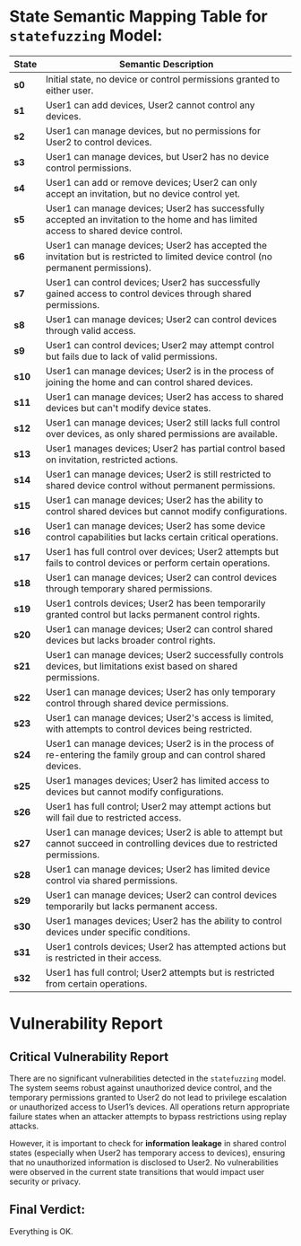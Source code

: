 # State Semantic Mapping Table for `statefuzzing` Model:

| **State** | **Semantic Description** |
|-----------|-------------------------|
| **s0**    | Initial state, no device or control permissions granted to either user. |
| **s1**    | User1 can add devices, User2 cannot control any devices. |
| **s2**    | User1 can manage devices, but no permissions for User2 to control devices. |
| **s3**    | User1 can manage devices, but User2 has no device control permissions. |
| **s4**    | User1 can add or remove devices; User2 can only accept an invitation, but no device control yet. |
| **s5**    | User1 can manage devices; User2 has successfully accepted an invitation to the home and has limited access to shared device control. |
| **s6**    | User1 can manage devices; User2 has accepted the invitation but is restricted to limited device control (no permanent permissions). |
| **s7**    | User1 can control devices; User2 has successfully gained access to control devices through shared permissions. |
| **s8**    | User1 can manage devices; User2 can control devices through valid access. |
| **s9**    | User1 can control devices; User2 may attempt control but fails due to lack of valid permissions. |
| **s10**   | User1 can manage devices; User2 is in the process of joining the home and can control shared devices. |
| **s11**   | User1 can manage devices; User2 has access to shared devices but can't modify device states. |
| **s12**   | User1 can manage devices; User2 still lacks full control over devices, as only shared permissions are available. |
| **s13**   | User1 manages devices; User2 has partial control based on invitation, restricted actions. |
| **s14**   | User1 can manage devices; User2 is still restricted to shared device control without permanent permissions. |
| **s15**   | User1 can manage devices; User2 has the ability to control shared devices but cannot modify configurations. |
| **s16**   | User1 can manage devices; User2 has some device control capabilities but lacks certain critical operations. |
| **s17**   | User1 has full control over devices; User2 attempts but fails to control devices or perform certain operations. |
| **s18**   | User1 can manage devices; User2 can control devices through temporary shared permissions. |
| **s19**   | User1 controls devices; User2 has been temporarily granted control but lacks permanent control rights. |
| **s20**   | User1 can manage devices; User2 can control shared devices but lacks broader control rights. |
| **s21**   | User1 can manage devices; User2 successfully controls devices, but limitations exist based on shared permissions. |
| **s22**   | User1 can manage devices; User2 has only temporary control through shared device permissions. |
| **s23**   | User1 can manage devices; User2's access is limited, with attempts to control devices being restricted. |
| **s24**   | User1 can manage devices; User2 is in the process of re-entering the family group and can control shared devices. |
| **s25**   | User1 manages devices; User2 has limited access to devices but cannot modify configurations. |
| **s26**   | User1 has full control; User2 may attempt actions but will fail due to restricted access. |
| **s27**   | User1 can manage devices; User2 is able to attempt but cannot succeed in controlling devices due to restricted permissions. |
| **s28**   | User1 can manage devices; User2 has limited device control via shared permissions. |
| **s29**   | User1 can manage devices; User2 can control devices temporarily but lacks permanent access. |
| **s30**   | User1 manages devices; User2 has the ability to control devices under specific conditions. |
| **s31**   | User1 controls devices; User2 has attempted actions but is restricted in their access. |
| **s32**   | User1 has full control; User2 attempts but is restricted from certain operations. |

# Vulnerability Report

## **Critical Vulnerability Report**
There are no significant vulnerabilities detected in the `statefuzzing` model. The system seems robust against unauthorized device control, and the temporary permissions granted to User2 do not lead to privilege escalation or unauthorized access to User1’s devices. All operations return appropriate failure states when an attacker attempts to bypass restrictions using replay attacks.

However, it is important to check for **information leakage** in shared control states (especially when User2 has temporary access to devices), ensuring that no unauthorized information is disclosed to User2. No vulnerabilities were observed in the current state transitions that would impact user security or privacy.

## **Final Verdict**:
Everything is OK.